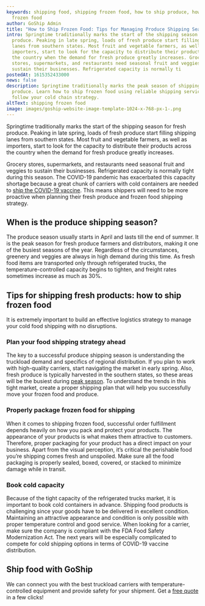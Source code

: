 ```yaml
---
keywords: shipping food, shipping frozen food, how to ship produce, how to ship
  frozen food
author: GoShip Admin
title: "How to Ship Frozen Food: Tips for Managing Produce Shipping Season"
intro: Springtime traditionally marks the start of the shipping season for fresh
  produce. Peaking in late spring, loads of fresh produce start filling shipping
  lanes from southern states. Most fruit and vegetable farmers, as well as
  importers, start to look for the capacity to distribute their products across
  the country when the demand for fresh produce greatly increases. Grocery
  stores, supermarkets, and restaurants need seasonal fruit and veggies to
  sustain their businesses. Refrigerated capacity is normally ti
postedAt: 1615352433000
news: false
description: Springtime traditionally marks the peak season of shipping fresh
  produce. Learn how to ship frozen food using reliable shipping services and
  follow your cold chain strategy.
altText: shipping frozen food
image: images/goship-website-image-template-1024-x-768-px-1-.png
---
```

Springtime traditionally marks the start of the shipping season for fresh produce. Peaking in late spring, loads of fresh produce start filling shipping lanes from southern states. Most fruit and vegetable farmers, as well as importers, start to look for the capacity to distribute their products across the country when the demand for fresh produce greatly increases. 

Grocery stores, supermarkets, and restaurants need seasonal fruit and veggies to sustain their businesses. Refrigerated capacity is normally tight during this season. The COVID-19 pandemic has exacerbated this capacity shortage because a great chunk of carriers with cold containers are needed to [ship the COVID-19 vaccine](https://www.plslogistics.com/blog/preparing-supply-chain-networks-for-vaccine-transportation). This means shippers will need to be more proactive when planning their fresh produce and frozen food shipping strategy.

## When is the produce shipping season?

The produce season usually starts in April and lasts till the end of summer. It is the peak season for fresh produce farmers and distributors, making it one of the busiest seasons of the year. Regardless of the circumstances, greenery and veggies are always in high demand during this time. As fresh food items are transported only through refrigerated trucks, the temperature-controlled capacity begins to tighten, and freight rates sometimes increase as much as 30%.

## Tips for shipping fresh products: how to ship frozen food

It is extremely important to build an effective logistics strategy to manage your cold food shipping with no disruptions. 

### Plan your food shipping strategy ahead

The key to a successful produce shipping season is understanding the truckload demand and specifics of regional distribution. If you plan to work with high-quality carriers, start navigating the market in early spring. Also, fresh produce is typically harvested in the southern states, so these areas will be the busiest during [peak season](https://www.goship.com/posts/preparing-for-peak-season-shipping). To understand the trends in this tight market, create a proper shipping plan that will help you successfully move your frozen food and produce.

### Properly package frozen food for shipping

When it comes to shipping frozen food, successful order fulfillment depends heavily on how you pack and protect your products. The appearance of your products is what makes them attractive to customers. Therefore, proper packaging for your product has a direct impact on your business. Apart from the visual perception, it’s critical the perishable food you’re shipping comes fresh and unspoiled. Make sure all the food packaging is properly sealed, boxed, covered, or stacked to minimize damage while in transit.

### Book cold capacity

Because of the tight capacity of the refrigerated trucks market, it is important to book cold containers in advance. Shipping food products is challenging since your goods have to be delivered in excellent condition. Maintaining an attractive appearance and condition is only possible with proper temperature control and good service. When looking for a carrier, make sure the company is compliant with the FDA Food Safety Modernization Act. The next years will be especially complicated to compete for cold shipping options in terms of COVID-19 vaccine distribution.

## Ship food with GoShip

We can connect you with the best truckload carriers with temperature-controlled equipment and provide safety for your shipment. Get a [free quote](https://www.goship.com/) in a few clicks!